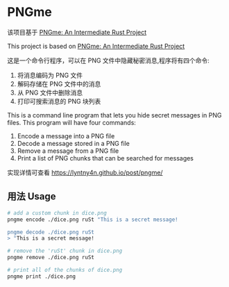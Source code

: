 # PNGme

该项目基于 [PNGme: An Intermediate Rust Project](https://picklenerd.github.io/pngme_book/introduction.html) 

This project is based on [PNGme: An Intermediate Rust Project](https://picklenerd.github.io/pngme_book/introduction.html)

这是一个命令行程序，可以在 PNG 文件中隐藏秘密消息,程序将有四个命令:

1. 
   将消息编码为 PNG 文件
2. 
   解码存储在 PNG 文件中的消息
3. 
   从 PNG 文件中删除消息
4. 
   打印可搜索消息的 PNG 块列表

This is a command line program that lets you hide secret messages in PNG files. This program will have four commands:

1. Encode a message into a PNG file
2. Decode a message stored in a PNG file
3. Remove a message from a PNG file
4. Print a list of PNG chunks that can be searched for messages

实现详情可查看 https://lyntny4n.github.io/post/pngme/

## 用法 Usage

```bash
# add a custom chunk in dice.png
pngme encode ./dice.png ruSt "This is a secret message!

pngme decode ./dice.png ruSt
> "This is a secret message!

# remove the 'ruSt' chunk in dice.png
pngme remove ./dice.png ruSt

# print all of the chunks of dice.png
pngme print ./dice.png
```

